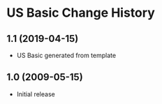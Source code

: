 US Basic Change History
====================

1.1 (2019-04-15)
----------------
* US Basic generated from template

1.0 (2009-05-15)
----------------
* Initial release
